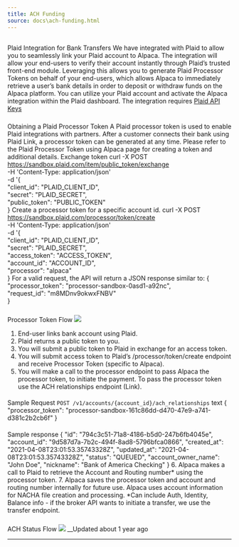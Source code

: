 ```yaml
---
title: ACH Funding
source: docs\ach-funding.html
---
```


## 
Plaid Integration for Bank Transfers
[](ach-funding.html#plaid-integration-for-bank-transfers)
We have integrated with Plaid to allow you to seamlessly link your Plaid account to Alpaca. The integration will allow your end-users to verify their account instantly through Plaid’s trusted front-end module.
Leveraging this allows you to generate Plaid Processor Tokens on behalf of your end-users, which allows Alpaca to immediately retrieve a user’s bank details in order to deposit or withdraw funds on the Alpaca platform.
You can utilize your Plaid account and activate the Alpaca integration within the Plaid dashboard.
The integration requires [Plaid API Keys](https://plaid.com/docs/auth/partnerships/alpaca/)
### 
Obtaining a Plaid Processor Token
[](ach-funding.html#obtaining-a-plaid-processor-token)
A Plaid processor token is used to enable Plaid integrations with partners. After a customer connects their bank using Plaid Link, a processor token can be generated at any time. Please refer to the Plaid Processor Token using Alpaca page for creating a token and additional details.
Exchange token
curl -X POST <https://sandbox.plaid.com/item/public_token/exchange>  
-H 'Content-Type: application/json'  
-d '{  
"client_id": "PLAID_CLIENT_ID",  
"secret": "PLAID_SECRET",  
"public_token": "PUBLIC_TOKEN"  
}
Create a processor token for a specific account id.
curl -X POST <https://sandbox.plaid.com/processor/token/create>  
-H 'Content-Type: application/json'  
-d '{  
"client_id": "PLAID_CLIENT_ID",  
"secret": "PLAID_SECRET",  
"access_token": "ACCESS_TOKEN",  
"account_id": "ACCOUNT_ID",  
"processor": "alpaca"  
}
For a valid request, the API will return a JSON response similar to:
{  
"processor_token": "processor-sandbox-0asd1-a92nc",  
"request_id": "m8MDnv9okwxFNBV"  
}
### 
Processor Token Flow
[](ach-funding.html#processor-token-flow)
![](https://files.readme.io/c06c778-image.png)
1. End-user links bank account using Plaid.
2. Plaid returns a public token to you.
3. You will submit a public token to Plaid in exchange for an access token.
4. You will submit access token to Plaid’s /processor/token/create endpoint and receive Processor Token (specific to Alpaca).
5. You will make a call to the processor endpoint to pass Alpaca the processor token, to initiate the payment. To pass the processor token use the ACH relationships endpoint (Link).
#### 
Sample Request
[](ach-funding.html#sample-request)
`POST /v1/accounts/{account_id}/ach_relationships`
text
{
"processor_token": "processor-sandbox-161c86dd-d470-47e9-a741-d381c2b2cb6f"
}
#### 
Sample response
[](ach-funding.html#sample-response)
{
"id": "794c3c51-71a8-4186-b5d0-247b6fb4045e",
"account_id": "9d587d7a-7b2c-494f-8ad8-5796bfca0866",
"created_at": "2021-04-08T23:01:53.35743328Z",
"updated_at": "2021-04-08T23:01:53.35743328Z",
"status": "QUEUED",
"account_owner_name": "John Doe",
"nickname": "Bank of America Checking"
}
6. Alpaca makes a call to Plaid to retrieve the Account and Routing number* using the processor token.
7. Alpaca saves the processor token and account and routing number internally for future use. Alpaca uses account information for NACHA file creation and processing.
*Can include Auth, Identity, Balance info - if the broker API wants to initiate a transfer, we use the transfer endpoint.
### 
ACH Status Flow
[](ach-funding.html#ach-status-flow)
![](https://files.readme.io/51382cd-image.png)
__Updated about 1 year ago
* * *
